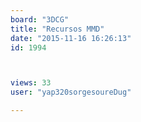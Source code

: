 ```yaml
---
board: "3DCG"
title: "Recursos MMD"
date: "2015-11-16 16:26:13"
id: 1994



views: 33
user: "yap320sorgesoureDug"

---
```

